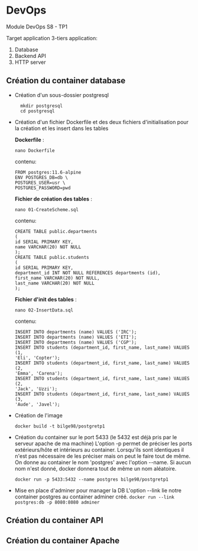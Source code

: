 # DevOps
Module DevOps S8 - TP1 

Target application
3-tiers application:
1. Database 
2. Backend API
3. HTTP server


## Création du container database

* Création d'un sous-dossier postgresql
  ```
    mkdir postgresql
    cd postgresql
  ```

* Création d'un fichier Dockerfile et des deux fichiers d'initialisation pour la création et les insert dans les tables
  
  **Dockerfile** :
  
  ```nano Dockerfile```
  
  contenu:
  ```
  FROM postgres:11.6-alpine
  ENV POSTGRES_DB=db \
  POSTGRES_USER=usr \
  POSTGRES_PASSWORD=pwd
  ```
  
  **Fichier de création des tables** :
  
  ```nano 01-CreateScheme.sql```

  contenu:
  ```
  CREATE TABLE public.departments
  (
  id SERIAL PRIMARY KEY,
  name VARCHAR(20) NOT NULL
  );
  CREATE TABLE public.students
  (
  id SERIAL PRIMARY KEY,
  department_id INT NOT NULL REFERENCES departments (id),
  first_name VARCHAR(20) NOT NULL,
  last_name VARCHAR(20) NOT NULL
  );
  ```
  
  **Fichier d'init des tables** :
  
  ```nano 02-InsertData.sql```
  
  contenu:
  ```
  INSERT INTO departments (name) VALUES ('IRC');
  INSERT INTO departments (name) VALUES ('ETI');
  INSERT INTO departments (name) VALUES ('CGP');
  INSERT INTO students (department_id, first_name, last_name) VALUES (1,
  'Eli', 'Copter');
  INSERT INTO students (department_id, first_name, last_name) VALUES (2,
  'Emma', 'Carena');
  INSERT INTO students (department_id, first_name, last_name) VALUES (2,
  'Jack', 'Uzzi');
  INSERT INTO students (department_id, first_name, last_name) VALUES (3,
  'Aude', 'Javel');
  ```
 
* Création de l'image

  ```docker build -t bilge98/postgretp1```
  

* Création du container sur le port 5433 (le 5432 est déjà pris par le serveur apache de ma machine)
  L'option -p permet de préciser les ports extérieurs/hôte et intérieurs au container. Lorsqu'ils sont identiques il n'est pas nécessaire de les préciser mais on peut le faire tout de même.
  On donne au container le nom 'postgres' avec l'option --name. Si aucun nom n'est donné, docker donnera tout de même un nom aléatoire.

  ```docker run -p 5433:5432 --name postgres bilge98/postgretp1```
  

* Mise en place d'adminer pour manager la DB 
  L'option --link lie notre container postgres au container adminer créé.
  ```docker run --link postgres:db -p 8080:8080 adminer```
  

## Création du container API

## Création du container Apache
